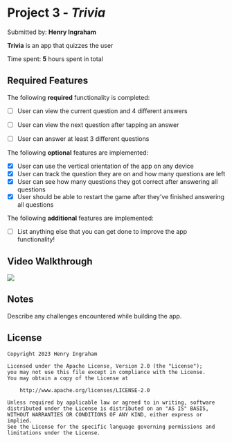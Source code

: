 # Project 3 - *Trivia*

Submitted by: **Henry Ingraham**

**Trivia** is an app that quizzes the user

Time spent: **5** hours spent in total

## Required Features

The following **required** functionality is completed:

- [ ] User can view the current question and 4 different answers
- [ ] User can view the next question after tapping an answer
- [ ] User can answer at least 3 different questions


The following **optional** features are implemented:

- [x] User can use the vertical orientation of the app on any device
- [x] User can track the question they are on and how many questions are left
- [x] User can see how many questions they got correct after answering all questions
- [x] User should be able to restart the game after they've finished answering all questions

The following **additional** features are implemented:

- [ ] List anything else that you can get done to improve the app functionality!

## Video Walkthrough

<div>
    <a href="https://www.loom.com/share/e83341dc54dc4dad9f357a6cd2d91894">
    </a>
    <a href="https://www.loom.com/share/e83341dc54dc4dad9f357a6cd2d91894">
      <img style="max-width:300px;" src="https://cdn.loom.com/sessions/thumbnails/e83341dc54dc4dad9f357a6cd2d91894-with-play.gif">
    </a>
  </div>

## Notes

Describe any challenges encountered while building the app.

## License

    Copyright 2023 Henry Ingraham

    Licensed under the Apache License, Version 2.0 (the "License");
    you may not use this file except in compliance with the License.
    You may obtain a copy of the License at

        http://www.apache.org/licenses/LICENSE-2.0

    Unless required by applicable law or agreed to in writing, software
    distributed under the License is distributed on an "AS IS" BASIS,
    WITHOUT WARRANTIES OR CONDITIONS OF ANY KIND, either express or implied.
    See the License for the specific language governing permissions and
    limitations under the License.
